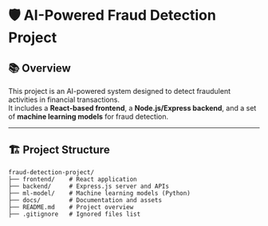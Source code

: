 # 🛡️ AI-Powered Fraud Detection Project

## 📚 Overview
This project is an AI-powered system designed to detect fraudulent activities in financial transactions.  
It includes a **React-based frontend**, a **Node.js/Express backend**, and a set of **machine learning models** for fraud detection.

---

## 🏗️ Project Structure

```plaintext
fraud-detection-project/
├── frontend/    # React application
├── backend/     # Express.js server and APIs
├── ml-model/    # Machine learning models (Python)
├── docs/        # Documentation and assets
├── README.md    # Project overview
├── .gitignore   # Ignored files list
